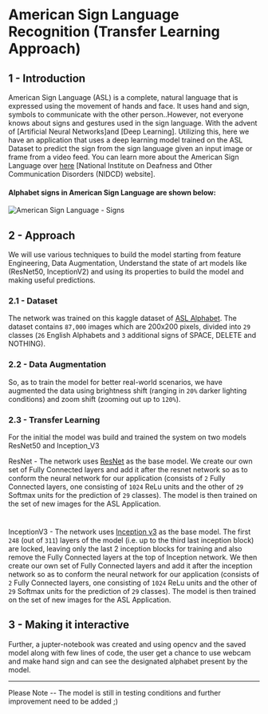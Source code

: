# American Sign Language Recognition (Transfer Learning Approach)

## 1 - Introduction
American Sign Language (ASL) is a complete, natural language that is expressed using the movement of hands and face. It uses hand and sign, symbols to communicate with the other person..However, not everyone knows about signs and gestures used in the sign language. With the advent of [Artificial Neural Networks]and [Deep Learning]. Utilizing this, here we have an application that uses a deep learning model trained on the ASL Dataset to predict the sign from the sign language given an input image or frame from a video feed. You can learn more about the American Sign Language over [here](https://www.nidcd.nih.gov/health/american-sign-language) [National Institute on Deafness and Other Communication Disorders (NIDCD) website].

#### Alphabet signs in American Sign Language are shown below:
![American Sign Language - Signs](/images/NIDCD-ASL-hands-2014.jpg)

## 2 - Approach
We will use various techniques to build the model starting from feature Engineering, Data Augmentation, Understand the state of art models like (ResNet50, InceptionV2) and using its properties to build the model and making useful predictions.
### 2.1 - Dataset
The network was trained on this kaggle dataset of [ASL Alphabet](https://www.kaggle.com/grassknoted/asl-alphabet). The dataset contains `87,000` images which are 200x200 pixels, divided into `29` classes (`26` English Alphabets and `3` additional signs of SPACE, DELETE and NOTHING). 

### 2.2 - Data Augmentation
So, as to train the model for better real-world scenarios, we have augmented the data using brightness shift (ranging in `20%` darker lighting conditions) and zoom shift (zooming out up to `120%`).

### 2.3 - Transfer Learning 
For the initial the model was build and trained the system on two models ResNet50 and Inception_V3

ResNet - The network uses [ResNet](https://arxiv.org/pdf/1512.03385.pdf) as the base model. We  create our own set of Fully Connected layers and add it after the resnet network so as to conform the neural network for our application (consists of `2` Fully Connected layers, one consisting of `1024` ReLu units and the other of `29` Softmax units for the prediction of `29` classes). The model is then trained on the set of new images for the ASL Application.
#
InceptionV3 - The network uses [Inception v3](https://arxiv.org/pdf/1512.00567.pdf) as the base model. The first `248` (out of `311`) layers of the model (i.e. up to the third last inception block) are locked, leaving only the last 2 inception blocks for training and also remove the Fully Connected layers at the top of Inception network. We then create our own set of Fully Connected layers and add it after the inception network so as to conform the neural network for our application (consists of `2` Fully Connected layers, one consisting of `1024` ReLu units and the other of `29` Softmax units for the prediction of `29` classes). The model is then trained on the set of new images for the ASL Application.


3 - Making it interactive
-----
Further,  a jupter-notebook was created and using opencv and the saved model along with few lines of code, the user get a chance to use webcam and make hand sign and can see the designated  alphabet
present by the model.

----------------------
Please Note -- The model is still in testing conditions and further improvement need to be added ;)
